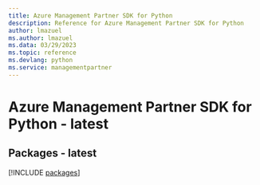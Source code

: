 ```yaml
---
title: Azure Management Partner SDK for Python
description: Reference for Azure Management Partner SDK for Python
author: lmazuel
ms.author: lmazuel
ms.data: 03/29/2023
ms.topic: reference
ms.devlang: python
ms.service: managementpartner
---
```

# Azure Management Partner SDK for Python - latest
## Packages - latest
[!INCLUDE [packages](management-partner-index.md)]